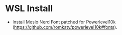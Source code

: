 # WSL Install 

- Install Meslo Nerd Font patched for Powerlevel10k (https://github.com/romkatv/powerlevel10k#fonts).
